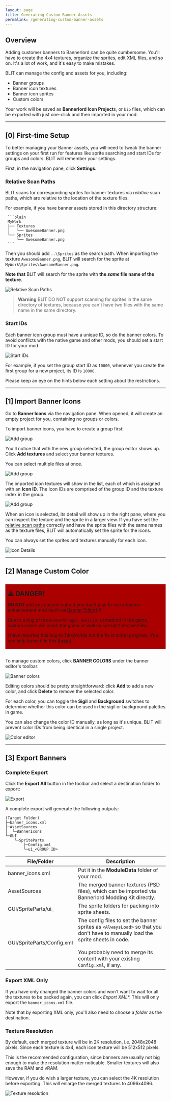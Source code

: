 ```yaml
---
layout: page
title: Generating Custom Banner Assets
permalink: /generating-custom-banner-assets
---
```


## Overview

Adding customer banners to Bannerlord can be quite cumbersome. You'll have to create the 4x4 textures, organize the sprites, edit XML files, and so on. It's a lot of work, and it's easy to make mistakes.

BLIT can manage the config and assets for you, including:

- Banner groups
- Banner icon textures
- Banner icon sprites
- Custom colors

Your work will be saved as **Bannerlord Icon Project**s, or `bip` files, which can be exported with just one-click and then imported in your mod.

---

## [0] First-time Setup

To better managing your Banner assets, you will need to tweak the banner settings on your first run for features like sprite searching and start IDs for groups and colors. BLIT will remember your settings.

First, in the navigation pane, click **Settings**.

### Relative Scan Paths

BLIT scans for corresponding sprites for banner textures via *relative* scan paths, which are relative to the location of the texture files.

For example, if you have banner assets stored in this directory structure:

     ```plain
     MyWork
     ├── Textures
     │   └── AwesomeBanner.png
     └── Sprites
         └── AwesomeBanner.png
     ```

Then you should add `..\Sprites` as the search path. When importing the texture `AwesomeBanner.png`, BLIT will search for the sprite at `MyWork\Sprites\AwesomeBanner.png`.

**Note that** BLIT will search for the sprite with **the ***same*** file name of the texture**.

![Relative Scan Paths](/assets/images/banner-editor-tutorial/relative-path-setting.png)

> **Warning**
> BLIT DO NOT support scanning for sprites in the same directory of textures, because you can't have two files with the same name in the same directory.

### Start IDs

Each banner icon group must have a unique ID, so do the banner colors. To avoid conflicts with the native game and other mods, you should set a start ID for your mod.

![Start IDs](/assets/images/banner-editor-tutorial/banner-start-ids.png)

For example, if you set the group start ID as `10000`, whenever you create the first group for a new project, its ID is `10000`.

Please keep an eye on the hints below each setting about the restrictions.

---

## [1] Import Banner Icons

Go to **Banner Icons** via the navigation pane. When opened, it will create an empty project for you, containing no groups or colors.

To import banner icons, you have to create a group first:

![Add group](/assets/images/banner-editor-tutorial/banner-1-add-group.png)

You'll notice that with the new group selected, the group editor shows up. Click **Add textures** and select your banner textures.

You can select multiple files at once.

![Add group](/assets/images/banner-editor-tutorial/banner-2-add-textures.png)

The imported icon textures will show in the list, each of which is assigned with an **Icon ID**. The Icon IDs are comprised of the group ID and the texture index in the group.

![Add group](/assets/images/banner-editor-tutorial/banner-3-textures.png)

When an icon is selected, its detail will show up in the right pane, where you can inspect the texture and the sprite in a larger view. If you have set the [relative scan paths](#relative-scan-paths) correctly and have the sprite files with the same names as the texture files, BLIT will automatically set the sprite for the icons.

You can always set the sprites and textures manually for each icon.

![Icon Details](/assets/images/banner-editor-tutorial/banner-4-icon-details.png)

---

## [2] Manage Custom Color

<div style="background: #aa0000; padding: 4px .5em; margin: 2em 0;" id="custom-color-heads-up">
  <p><b style="font-size:20px;">⚠️ DANGER!</b></p>
  <p>
    <b> DO NOT </b> add any custom color if you don't plan to use a banner enhancement mod (such as <a href="https://www.nexusmods.com/mountandblade2bannerlord/mods/4944" target="_blank">Banner Editor</a>)!!!
  </p>
  <p>
    Due to a bug of the <code>BannerManager.GetColorId</code> method in the game, custom colors will crash the game as well as corrupt the save files.
  </p>
  <p>
    I have reported this bug to TaleWorlds but the fix is still in progress.
    You can help bump it in this <a href="https://forums.taleworlds.com/index.php?threads/custom-colors-can-be-selected-from-disabled-mods-and-will-corrupt-game-saves.457487/post-9865176" target="_blank">thread</a>.
  </p>
</div>

To manage custom colors, click **BANNER COLORS** under the banner editor's toolbar:

![Banner colors](/assets/images/banner-editor-tutorial/banner-5-goto-colors.png)

Editing colors should be pretty straightforward: click **Add** to add a new color, and click **Delete** to remove the selected color.

For each color, you can toggle the **Sigil** and **Background** switches to determine whether this color can be used in the sigil or background palettes in game.

You can also change the color ID manually, as long as it's unique. BLIT will prevent color IDs from being identical in a single project.

![Color editor](/assets/images/banner-editor-tutorial/banner-6-color-editor.png)

---

## [3] Export Banners

### Complete Export

Click the **Export All** button in the toolbar and select a destination folder to export:

![Export](/assets/images/banner-editor-tutorial/banner-7-export-toolbar.png)

A complete export will generate the following outputs:

```plain
(Target Folder)
├─banner_icons.xml
├─AssetSources
│  └─BannerIcons
└─GUI
    └─SpriteParts
        ├─Config.xml
        └─ui_<GROUP ID>
```

| File/Folder                   | Description                                                                                                                                                                                                                |
| ----------------------------- | -------------------------------------------------------------------------------------------------------------------------------------------------------------------------------------------------------------------------- |
| banner_icons.xml              | Put it in the **ModuleData** folder of your mod.                                                                                                                                                                           |
| AssetSources                  | The merged banner textures (PSD files), which can be imported via Bannerlord Modding Kit directly.                                                                                                                         |
| GUI/SpriteParts/ui_<GROUP ID> | The sprite folders for packing into sprite sheets.                                                                                                                                                                         |
| GUI/SpriteParts/Config.xml    | The config files to set the banner sprites as `<AlwaysLoad>` so that you don't have to manually load the sprite sheets in code. <br/><br/> You probably need to merge its content with your existing `Config.xml`, if any. |

### Export XML Only

If you have only changed the banner colors and won't want to wait for all the textures to be packed again, you can click *Export XML**. This will only export the `banner_icons.xml` file.

Note that by exporting XML only, you'll also need to choose a *folder* as the destination.

### Texture Resolution

By default, each merged texture will be in 2K resolution, i.e. 2048x2048 pixels. Since each texture is 4x4, each icon texture will be 512x512 pixels.

This is the recommended configuration, since banners are usually not big enough to make the resolution matter noticable. Smaller textures will also save the RAM and vRAM.

However, if you do wish a larger texture, you can select the 4K resolution before exporting. This will enlarge the merged textures to 4096x4096.

![Texture resolution](/assets/images/banner-editor-tutorial/banner-8-texture-resolution.png)